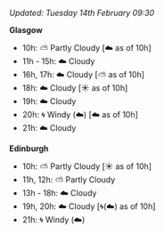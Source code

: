 *Updated: Tuesday 14th February 09:30*

**Glasgow**

* 10h: :partly_sunny: Partly Cloudy [:cloud: as of 10h]
* 11h - 15h: :cloud: Cloudy
* 16h, 17h: :cloud: Cloudy [:partly_sunny: as of 10h]
* 18h: :cloud: Cloudy [:sunny: as of 10h]
* 19h: :cloud: Cloudy
* 20h: :cyclone: Windy (:cloud:) [:cloud: as of 10h]
* 21h: :cloud: Cloudy

**Edinburgh**

* 10h: :partly_sunny: Partly Cloudy [:sunny: as of 10h]
* 11h, 12h: :partly_sunny: Partly Cloudy
* 13h - 18h: :cloud: Cloudy
* 19h, 20h: :cloud: Cloudy [:cyclone:(:cloud:) as of 10h]
* 21h: :cyclone: Windy (:cloud:)
